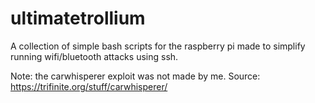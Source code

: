 # ultimatetrollium
A collection of simple bash scripts for the raspberry pi made to simplify running wifi/bluetooth attacks using ssh.

Note: the carwhisperer exploit was not made by me. Source: https://trifinite.org/stuff/carwhisperer/
